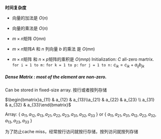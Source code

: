 **时间复杂度**

- 向量的加法是 $O(n)$

- 向量的乘法是 $O(n)$

- $m × n$矩阵 $O(mn)$

- $m × n$矩阵$A$ 和 $n$ 列向量 $b$ 的乘法 是 $O(mn)$ 

- $m × n$矩阵 和 $n × p$矩阵的乘积是 $O(mnp)$
	Initialization: $C$ all-zero martrix.
		`for i = 1 to m:`
			`for k = 1 to p:`
				`for j = 1 to n:`
					$c_{ik} = c_{ik} + a_{ij}b_{jk}$


##### **Dense Matrix : most of the element are non-zero.**

Can  be stored in fixed-size array. 按行或者按列存储

$\begin{bmatrix}a_{11} & a_{12} & a_{13}\\a_{21} & a_{22} & a_{23} \\ a_{31} & a_{32} & a_{33}\end{bmatrix}$  

Array: { ${a_{11}, a_{12}, a_{13}, a_{21}, a_{22}, a_{23}, a_{31}, a_{32}, a_{33}}$ } or { ${a_{11}, a_{21}, a_{31}, a_{12}, a_{22}, a_{32}, a_{13}, a_{23}, a_{33}}$ }

为了防止cache miss，经常按行访问就按行存储，按列访问就按列存储